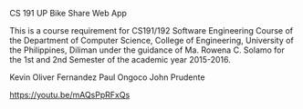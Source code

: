 CS 191 UP Bike Share Web App

This is a course requirement for CS191/192 Software Engineering Course of the Department of Computer Science, College of Engineering, University of the Philippines, Diliman under the guidance of Ma. Rowena C. Solamo for the 1st and 2nd Semester of the academic year 2015-2016.

<Name of Your Group>

Kevin Oliver Fernandez
Paul Ongoco
John Prudente


https://youtu.be/mAQsPpRFxQs
